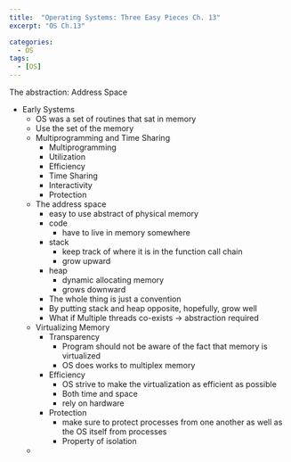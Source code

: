 ```yaml
---
title:  "Operating Systems: Three Easy Pieces Ch. 13"
excerpt: "OS Ch.13"

categories:
  - OS
tags:
  - [OS]
---
```


The abstraction: Address Space

- Early Systems
    - OS was a set of routines that sat in memory
    - Use the set of the memory
    - Multiprogramming and Time Sharing
        - Multiprogramming
        - Utilization
        - Efficiency
        - Time Sharing
        - Interactivity
        - Protection
    - The address space
        - easy to use abstract of physical memory
        - code
            - have to live in memory somewhere
        - stack
            - keep track of where it is in the function call chain
            - grow upward
        - heap
            - dynamic allocating memory
            - grows downward
        - The whole thing is just a convention
        - By putting stack and heap opposite, hopefully, grow well
        - What if Multiple threads co-exists → abstraction required
    - Virtualizing Memory
        - Transparency
            - Program should not be aware of the fact that memory is virtualized
            - OS does works to multiplex memory
        - Efficiency
            - OS strive to make the virtualization as efficient as possible
            - Both time and space
            - rely on hardware
        - Protection
            - make sure to protect processes from one another as well as the OS itself from processes
            - Property of isolation
    -